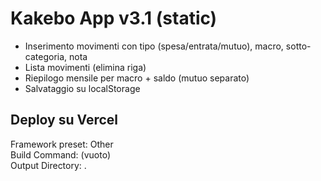 # Kakebo App v3.1 (static)
- Inserimento movimenti con tipo (spesa/entrata/mutuo), macro, sotto-categoria, nota
- Lista movimenti (elimina riga)
- Riepilogo mensile per macro + saldo (mutuo separato)
- Salvataggio su localStorage

## Deploy su Vercel
Framework preset: Other  
Build Command: (vuoto)  
Output Directory: .
